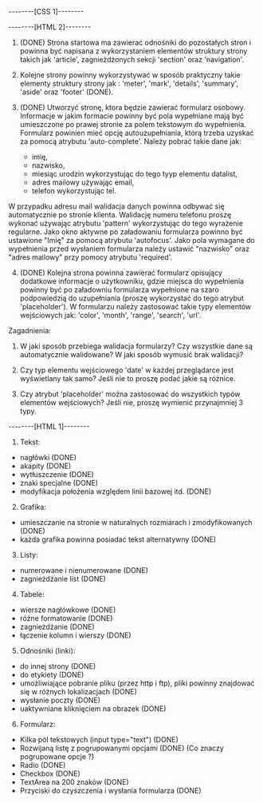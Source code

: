 --------[CSS 1]--------

--------[HTML 2]--------
1. (DONE) Strona startowa ma zawierać odnośniki do pozostałych stron i powinna być napisana z wykorzystaniem elementów struktury strony takich jak 'article', zagnieżdżonych sekcji 'section' oraz 'navigation'.

2. Kolejne strony powinny wykorzystywać w sposób praktyczny takie elementy struktury strony jak : 'meter', 'mark', 'details', 'summary', 'aside' oraz 'footer' (DONE).

3. (DONE) Utworzyć stronę, ktora będzie zawierać formularz osobowy. Informacje w jakim formacie powinny być pola wypełniane mają być umieszczone po prawej stronie za polem tekstowym do wypełnienia. Formularz powinien mieć opcję autouzupełniania, którą trzeba uzyskać za pomocą atrybutu 'auto-complete'. Należy pobrać takie dane jak:

    * imię,
    * nazwisko,
    * miesiąc urodzin wykorzystując do tego tyyp elementu datalist,
    * adres mailowy używając email,
    * telefon wykorzystując tel.

 W przypadku adresu mail walidacja danych powinna odbywać się automatycznie po stronie klienta. Walidację numeru telefonu proszę wykonać  używając atrybutu 'pattern' wykorzystując do tego wyrażenie regularne. Jako okno aktywne po załadowaniu formularza powinno być       ustawione "Imię" za pomocą atrybutu 'autofocus'. Jako pola wymagane do wypełnienia przed wysłaniem formularza należy ustawić "nazwisko"  oraz "adres mailowy" przy pomocy atrybutu 'required'.

4. (DONE)
Kolejna strona powinna zawierać formularz opisujący dodatkowe informacje o użytkowniku, gdzie miejsca do wypełnienia powinny być po załadowniu formularza wypełnione na szaro podpowiedzią do uzupełniania (proszę wykorzystać do tego atrybut 'placeholder'). W formularzu należy zastosować takie typy elementów wejściowych jak: 'color', 'month', 'range', 'search', 'url'.

Zagadnienia:
  1) W jaki sposób przebiega walidacja formularzy? Czy wszystkie dane są automatycznie walidowane? W jaki sposób wymusić brak walidacji?

  2) Czy typ elementu wejściowego 'date' w każdej przeglądarce jest wyświetlany tak samo? Jeśli nie to proszę podać jakie są różnice.

  3) Czy atrybut 'placeholder' można zastosować do wszystkich typów elementów wejściowych? Jeśli nie, proszę wymienić przynajmniej 3 typy.

--------[HTML 1]--------

1. Tekst:
  - nagłówki            (DONE)
  - akapity             (DONE)
  - wytłuszczenie       (DONE)
  - znaki specjalne     (DONE)
  - modyfikacja położenia względem linii bazowej itd. (DONE)

2. Grafika:
  - umieszczanie na stronie w naturalnych rozmiarach i zmodyfikowanych (DONE)
  - każda grafika powinna posiadać tekst alternatywny (DONE)

3. Listy:
  - numerowane i nienumerowane (DONE)
  - zagnieżdżanie list (DONE)

4. Tabele:
  - wiersze nagłówkowe (DONE)
  - różne formatowanie (DONE)
  - zagnieżdżanie (DONE)
  - łączenie kolumn i wierszy (DONE)

5. Odnośniki (linki):
  - do innej strony (DONE)
  - do etykiety (DONE)
  - umożliwiające pobranie pliku (przez http i ftp), pliki powinny znajdować się w różnych lokalizacjach (DONE)
  - wysłanie poczty (DONE)
  - uaktywniane kliknięciem na obrazek (DONE)

6. Formularz:
  - Kilka pól tekstowych (input type="text") (DONE)
  - Rozwijaną listę z pogrupowanymi opcjami (DONE) (Co znaczy pogrupowane opcje ?)
  - Radio (DONE)
  - Checkbox (DONE)
  - TextArea na 200 znaków (DONE)
  - Przyciski do czyszczenia i wysłania formularza (DONE)
